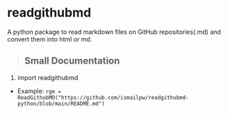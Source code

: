 # readgithubmd
A python package to read markdown files on GitHub repositories(.md) and convert them into html or md.

> ## Small Documentation
1. import readgithubmd
 * Example: `rgm = ReadGithubMD("https://github.com/ismailpw/readgithubmd-python/blob/main/README.md")`
